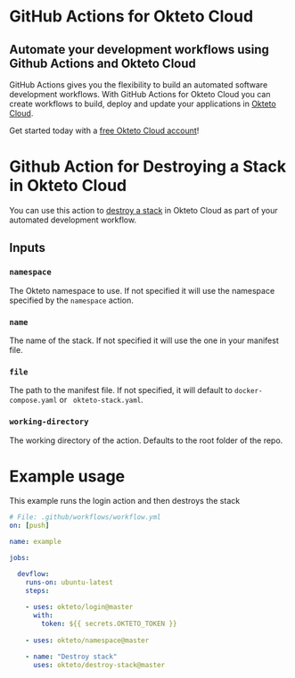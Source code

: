 # GitHub Actions for Okteto Cloud

## Automate your development workflows using Github Actions and Okteto Cloud
GitHub Actions gives you the flexibility to build an automated software development workflows. With GitHub Actions for Okteto Cloud you can create workflows to build, deploy and update your applications in [Okteto Cloud](https://cloud.okteto.com).

Get started today with a [free Okteto Cloud account](https://cloud.okteto.com)!

# Github Action for Destroying a Stack in Okteto Cloud

You can use this action to [destroy a stack](https://okteto.com/docs/cloud/stack) in Okteto Cloud as part of your automated development workflow.

## Inputs

### `namespace`

The Okteto namespace to use. If not specified it will use the namespace specified by the `namespace` action.

### `name`

The name of the stack. If not specified it will use the one in your manifest file.

### `file` 

The path to the manifest file. If not specified, it will default to `docker-compose.yaml` or ` okteto-stack.yaml`.

### `working-directory`

The working directory of the action. Defaults to the root folder of the repo.

# Example usage

This example runs the login action and then destroys the stack

```yaml
# File: .github/workflows/workflow.yml
on: [push]

name: example

jobs:

  devflow:
    runs-on: ubuntu-latest
    steps:
    
    - uses: okteto/login@master
      with:
        token: ${{ secrets.OKTETO_TOKEN }}
    
    - uses: okteto/namespace@master

    - name: "Destroy stack"
      uses: okteto/destroy-stack@master  
```

